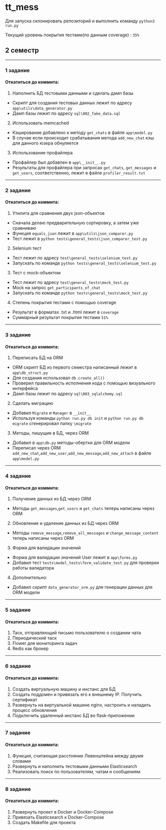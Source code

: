 # tt_mess
Для запуска склонировать репозиторий и выполнить команду `python3 run.py`


Текущий уровень покрытия тестами(по данным coverage) : `35%`
## 2 семестр

---
### 1 задание 
#### Откатиться до коммита: 

1. Наполнить БД тестовыми данными и сделать дамп базы
* Скрипт для создания тестовых данных лежит по адресу `app\utils\data_generator.py`
* Дамп базы лежит по адресу `sql\002_fake_data.sql`

2. Использовать memcached
* Кэширование добавлено к методу `get_chats` в файле `app\model.py`
* В случае если происходит срабатывания метода `add_new_chat` кэш для данного юзера обнуляется

3. Использование профайлера
* Профайлер был добавлен в `app\__init__.py`
* Результаты для профайлера при запросах `get_chats`, `get_messages` и `get_users`, соответственно, лежит в файле `profiler_result.txt`

---
### 2 задание
#### Откатиться до коммита: 

1. Утилита для сравнения двух json-объектов
* Сначала делаю предварительную сортировку, а затем уже сравниваю
* Функция `equals_json` лежит в `app\utils\json_comparer.py`
* Тест лежит в `python tests\general_tests\json_comparer_test.py`
2. Selenium тест
* Тест лежит по адресу `test\general_tests\selenium_test.py`
* Запускать по команде `python tests\general_tests\selenium_test.py`
3. Тест с mock-объектом
* Тест лежит по адресу `test\general_tests\mock_test.py`
* Mock на запрос `get_participants_of_chat`
* Запускать по команде `python tests\general_tests\mock_test.py`
4. Степень покрытия тестами с помощью coverage
* Результат в форматах .txt и .html лежит в `coverage`
* Суммарный результат покрытия тестами `51%`

---
### 3 задание 
#### Откатиться до коммита: 

1. Переписать БД на ORM
* ORM cкрипт БД из первого семестра написанный лежит в `app\db_struct.py`
* Для создания использовал `db.create_all()`
* Проверил правильность исполнения кода с помощью визуального интерфейса 
* Дамп базы лежит по адресу `sql\003_sqlalchemy.sql`
2. Сделать миграцию
* Добавил `Migrate` и `Manager` в `__init__`
* Используя команды `python run.py db init` и `python run.py db migrate` сгенерировал папку `\migrate`
3. Методы, пишущие в БД, через ORM
* Добавил в `app\db.py` методы-обертки для ORM модели
* Переписал через ORM `add_new_chat`,`add_new_user`,`add_new_message`,`add_new_attach` в файле `app\model.py`

---
### 4 задание 
#### Откатиться до коммита: 

1. Получение данных из БД через ORM
* Методы `get_messages`,`get_users` и `get_chats` теперь написаны через ORM
2. Обновление и удаление данных из БД через ORM
* Методы `remove_message`,`remove_all_messages` и `change_message_content` теперь написаны через ORM
3. Форма для валидации значений
* Форма для валидации значений User лежит в `app\forms.py`
* Добавил тест `tests\model_tests\form_validate_test.py` для проверки работы валидатора
4. Дополнительно:
* Добавил скрипт `data_generator_orm.py` для генерации данных для ORM модели

---
### 5 задание
#### Откатиться до коммита: 

1. Таск, отправляющий письмо пользователю о создании чата
2. Периодический таск
3. Flower для мониторинга задач
4. Redis как брокер

---
### 6 задание
#### Откатиться до коммита: 

1. Создать виртуальную машину и инстанс для БД
2. Создать поддомен и привязать его к внешнему IP. Получить сертификат
3. Развернуть на виртуальной машине nginx, настроить и наладить процесс обновления
4. Подключить удаленный инстанс БД во flask-приложении 

---
### 7 задание
#### Откатиться до коммита: 

1. Функция, считающая расстояние Левенштейна между двумя словами
2. Развернуть и наполнить тестовыми данными Elasticsearch
3. Реализовать поиск по пользователям, чатам и сообщениям

---
### 8 задание
#### Откатиться до коммита: 

1. Развернуть проект в Docker и Docker-Compose
2. Привязать Elasticsearch к Docker-Compose
3. Создать Makefile для проекта 

